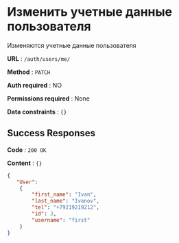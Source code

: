 # Изменить учетные данные пользователя

Изменяются учетные данные пользователя

**URL** : `/auth/users/me/`

**Method** : `PATCH`

**Auth required** : NO

**Permissions required** : None

**Data constraints** : `{}`

## Success Responses

**Code** : `200 OK`

**Content** : `{}`

```json
{
   "User":
    {
        "first_name": "Ivan",
        "last_name": "Ivanov",
        "tel": "+79219219212",
        "id": 3,
        "username": "first"
    }
}
```